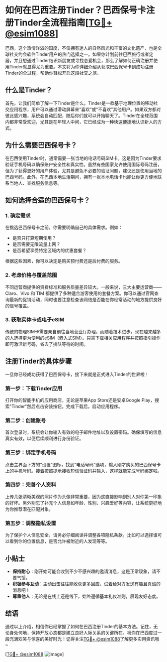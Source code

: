 # 如何在巴西注册Tinder？巴西保号卡注册Tinder全流程指南[[TG💪+ @esim1088](https://t.me/s/esim1088)]

巴西，这个热情洋溢的国度，不仅拥有迷人的自然风光和丰富的文化遗产，也是全球社交约会软件Tinder用户的热门选择之一。如果你计划前往巴西旅行或者定居，并且想通过Tinder结识新朋友或寻找恋爱机会，那么了解如何正确注册并使用Tinder就显得尤为重要。本文将为你详细介绍从获取巴西保号卡到成功注册Tinder的全过程，帮助你轻松开启这段社交之旅。

## 什么是Tinder？

首先，让我们简单了解一下Tinder是什么。Tinder是一款基于地理位置的移动社交应用程序，用户可以通过滑动屏幕来“喜欢”或“不喜欢”其他用户。如果双方都对彼此感兴趣，系统会自动匹配，随后你们就可以开始聊天了。Tinder在全球范围内都非常受欢迎，尤其是在年轻人中间，它已经成为一种快速便捷地认识新人的方式。

## 为什么需要巴西保号卡？

在巴西使用Tinder时，通常需要一张当地的电话号码SIM卡。这是因为Tinder要求验证手机号码以确保账户安全性和真实性。虽然有些国家允许使用国际号码注册，但为了获得更好的用户体验，尤其是避免不必要的验证问题，建议还是使用当地的巴西号码。此外，在巴西本地生活期间，拥有一张本地电话卡也能让你更方便地联系当地人、查找服务信息等。

## 如何选择合适的巴西保号卡？

### 1. 确定需求
在挑选巴西保号卡之前，你需要明确自己的具体需求。例如：
- 是否只打算短期使用？
- 是否需要无限流量上网？
- 是否希望享受特定区域内的优惠套餐？

根据这些因素，你可以决定是购买预付费还是后付费的服务。

### 2. 考虑价格与覆盖范围
不同运营商提供的资费标准和服务质量差异较大。一般来说，三大主要运营商——Claro、Vivo 和 TIM 都提供了多种适合游客使用的套餐方案。你可以通过官网查询最新的促销活动，同时也要注意检查该网络是否能在你经常活动的地方提供良好的信号覆盖。

### 3. 获取实体卡或电子eSIM
传统的物理SIM卡需要亲自前往当地营业厅办理，而随着技术进步，现在越来越多的人选择更为便利的eSIM（嵌入式SIM）。只需下载相关应用程序并按照指引操作即可激活新号码，省去了排队等待的时间。

## 注册Tinder的具体步骤

一旦你已经成功获得了巴西保号卡，接下来就是正式进入Tinder的世界啦！

### 第一步：下载Tinder应用
打开你的智能手机的应用商店，无论是苹果App Store还是安卓Google Play，搜索"Tinder"然后点击安装按钮。完成下载后，启动应用程序。

### 第二步：创建账号
首次登录时，系统会让你输入有效的电子邮件地址以及设置密码。确保填写的信息真实有效，以便后续顺利进行身份验证。

### 第三步：绑定手机号码
点击主界面下方的“设置”图标，找到“电话号码”选项，输入刚才购买的巴西保号卡上的手机号码。接着按照提示接收短信验证码并输入，这样就能完成号码绑定啦。

### 第四步：完善个人资料
上传几张清晰美观的照片作为头像非常重要，因为这直接影响到别人对你第一印象的好坏。另外别忘了补充个人信息如年龄、性别、兴趣爱好等内容，让系统更好地为你推荐潜在匹配对象。

### 第五步：调整隐私设置
为了保护个人信息安全，请务必仔细阅读并调整各项隐私条款。比如可以选择谁可以看到你的位置信息，是否允许被附近的人发现等等。

## 小贴士

- **保持耐心**：刚开始可能会收到不少不感兴趣的邀请消息，这是正常现象，请不要气馁。
- **积极参与互动**：主动出击往往能收获更多回应，试着给对方发送有趣且真诚的消息吧！
- **尊重他人**：无论是在线上还是线下，始终遵循基本礼仪准则，展现友好态度。

## 结语

通过以上介绍，相信你已经掌握了如何在巴西注册Tinder的基本方法。记住，无论身处何地，保持开放心态都是建立良好人际关系的关键所在。祝你在巴西度过一段充满欢笑与惊喜的美好时光！记得关注[TG💪+ @esim1088](https://t.me/s/esim1088)了解更多实用资讯哦~

[[TG💪+ @esim1088](https://t.me/s/esim1088) ![Image](https://i.postimg.cc/4NQfJmqS/Snipaste-2025-05-13-00-14-12.png)]